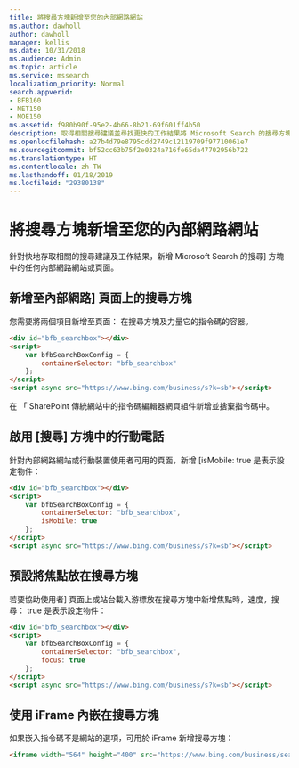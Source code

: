 ```yaml
---
title: 將搜尋方塊新增至您的內部網路網站
ms.author: dawholl
author: dawholl
manager: kellis
ms.date: 10/31/2018
ms.audience: Admin
ms.topic: article
ms.service: mssearch
localization_priority: Normal
search.appverid:
- BFB160
- MET150
- MOE150
ms.assetid: f980b90f-95e2-4b66-8b21-69f601ff4b50
description: 取得相關搜尋建議並尋找更快的工作結果將 Microsoft Search 的搜尋方塊新增至內部網路網站或頁面。
ms.openlocfilehash: a27b4d79e8795cdd2749c12119709f97710061e7
ms.sourcegitcommit: bf52cc63b75f2e0324a716fe65da47702956b722
ms.translationtype: HT
ms.contentlocale: zh-TW
ms.lasthandoff: 01/18/2019
ms.locfileid: "29380138"
---
```

# <a name="add-a-search-box-to-your-intranet-site"></a>將搜尋方塊新增至您的內部網路網站

針對快地存取相關的搜尋建議及工作結果，新增 Microsoft Search 的搜尋] 方塊中的任何內部網路網站或頁面。
  
## <a name="add-a-search-box-to-an-intranet-page"></a>新增至內部網路] 頁面上的搜尋方塊

您需要將兩個項目新增至頁面： 在搜尋方塊及力量它的指令碼的容器。
  
```html
<div id="bfb_searchbox"></div>
<script>
    var bfbSearchBoxConfig = {
        containerSelector: "bfb_searchbox"
    };
</script>
<script async src="https://www.bing.com/business/s?k=sb"></script>
```

在 「 SharePoint 傳統網站中的指令碼編輯器網頁組件新增並捨棄指令碼中。
  
## <a name="enable-the-search-box-for-mobile"></a>啟用 [搜尋] 方塊中的行動電話

針對內部網路網站或行動裝置使用者可用的頁面，新增 [isMobile: true 是表示設定物件：
  
```html
<div id="bfb_searchbox"></div>
<script>
    var bfbSearchBoxConfig = {
        containerSelector: "bfb_searchbox", 
        isMobile: true
    };
</script>
<script async src="https://www.bing.com/business/s?k=sb"></script>
```

## <a name="put-focus-on-the-search-box-by-default"></a>預設將焦點放在搜尋方塊

若要協助使用者] 頁面上或站台載入游標放在搜尋方塊中新增焦點時，速度，搜尋： true 是表示設定物件：
  
```html
<div id="bfb_searchbox"></div>
<script>
    var bfbSearchBoxConfig = {
        containerSelector: "bfb_searchbox",
        focus: true
    };
</script>
<script async src="https://www.bing.com/business/s?k=sb"></script>
```

## <a name="use-an-iframe-to-embed-a-search-box"></a>使用 iFrame 內嵌在搜尋方塊

如果嵌入指令碼不是網站的選項，可用於 iFrame 新增搜尋方塊：
  
```html
<iframe width="564" height="400" src="https://www.bing.com/business/searchbox"></iframe>
```
